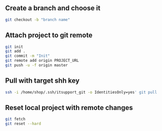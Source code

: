 ## Create a branch and choose it
```bash
git checkout -b "branch name"
```

## Attach project to git remote
```bash
git init
git add .
git commit -m "Init"
git remote add origin PROJECT_URL
git push -u -f origin master
```

## Pull with target shh key
```bash
ssh -i /home/shop/.ssh/itsupport_git -o IdentitiesOnly=yes' git pull
```

## Reset local project with remote changes
```bash
git fetch
git reset --hard
```